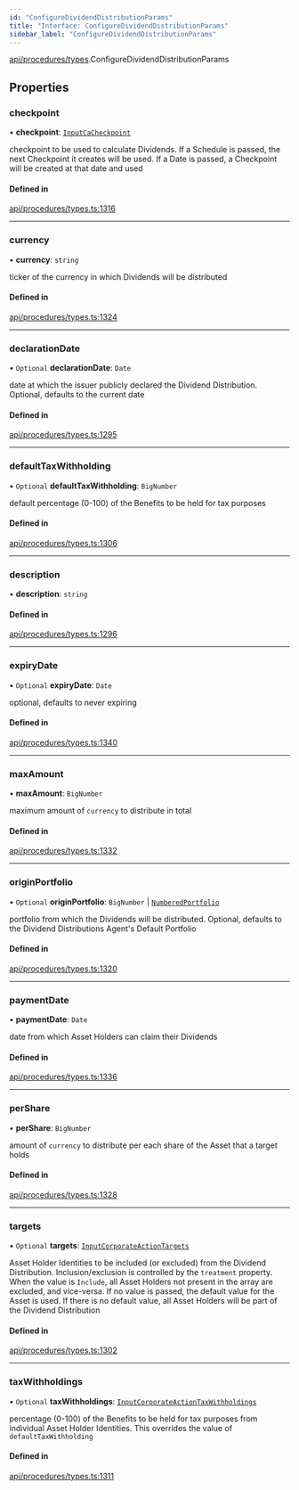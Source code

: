 ```yaml
---
id: "ConfigureDividendDistributionParams"
title: "Interface: ConfigureDividendDistributionParams"
sidebar_label: "ConfigureDividendDistributionParams"
---
```


[api/procedures/types](../../../../../modules/API/Procedures/Types/Types.md).ConfigureDividendDistributionParams

## Properties

### checkpoint

• **checkpoint**: [`InputCaCheckpoint`](../../../../../modules/API/Entities/Asset/Fungible/Checkpoints/Types/Types.md#inputcacheckpoint)

checkpoint to be used to calculate Dividends. If a Schedule is passed, the next Checkpoint it creates will be used.
  If a Date is passed, a Checkpoint will be created at that date and used

#### Defined in

[api/procedures/types.ts:1316](https://github.com/PolymeshAssociation/polymesh-sdk/blob/978e4ded6/src/api/procedures/types.ts#L1316)

___

### currency

• **currency**: `string`

ticker of the currency in which Dividends will be distributed

#### Defined in

[api/procedures/types.ts:1324](https://github.com/PolymeshAssociation/polymesh-sdk/blob/978e4ded6/src/api/procedures/types.ts#L1324)

___

### declarationDate

• `Optional` **declarationDate**: `Date`

date at which the issuer publicly declared the Dividend Distribution. Optional, defaults to the current date

#### Defined in

[api/procedures/types.ts:1295](https://github.com/PolymeshAssociation/polymesh-sdk/blob/978e4ded6/src/api/procedures/types.ts#L1295)

___

### defaultTaxWithholding

• `Optional` **defaultTaxWithholding**: `BigNumber`

default percentage (0-100) of the Benefits to be held for tax purposes

#### Defined in

[api/procedures/types.ts:1306](https://github.com/PolymeshAssociation/polymesh-sdk/blob/978e4ded6/src/api/procedures/types.ts#L1306)

___

### description

• **description**: `string`

#### Defined in

[api/procedures/types.ts:1296](https://github.com/PolymeshAssociation/polymesh-sdk/blob/978e4ded6/src/api/procedures/types.ts#L1296)

___

### expiryDate

• `Optional` **expiryDate**: `Date`

optional, defaults to never expiring

#### Defined in

[api/procedures/types.ts:1340](https://github.com/PolymeshAssociation/polymesh-sdk/blob/978e4ded6/src/api/procedures/types.ts#L1340)

___

### maxAmount

• **maxAmount**: `BigNumber`

maximum amount of `currency` to distribute in total

#### Defined in

[api/procedures/types.ts:1332](https://github.com/PolymeshAssociation/polymesh-sdk/blob/978e4ded6/src/api/procedures/types.ts#L1332)

___

### originPortfolio

• `Optional` **originPortfolio**: `BigNumber` \| [`NumberedPortfolio`](../../../../../classes/API/Entities/NumberedPortfolio/NumberedPortfolio.md)

portfolio from which the Dividends will be distributed. Optional, defaults to the Dividend Distributions Agent's Default Portfolio

#### Defined in

[api/procedures/types.ts:1320](https://github.com/PolymeshAssociation/polymesh-sdk/blob/978e4ded6/src/api/procedures/types.ts#L1320)

___

### paymentDate

• **paymentDate**: `Date`

date from which Asset Holders can claim their Dividends

#### Defined in

[api/procedures/types.ts:1336](https://github.com/PolymeshAssociation/polymesh-sdk/blob/978e4ded6/src/api/procedures/types.ts#L1336)

___

### perShare

• **perShare**: `BigNumber`

amount of `currency` to distribute per each share of the Asset that a target holds

#### Defined in

[api/procedures/types.ts:1328](https://github.com/PolymeshAssociation/polymesh-sdk/blob/978e4ded6/src/api/procedures/types.ts#L1328)

___

### targets

• `Optional` **targets**: [`InputCorporateActionTargets`](../../../../../modules/API/Procedures/Types/Types.md#inputcorporateactiontargets)

Asset Holder Identities to be included (or excluded) from the Dividend Distribution. Inclusion/exclusion is controlled by the `treatment`
  property. When the value is `Include`, all Asset Holders not present in the array are excluded, and vice-versa. If no value is passed,
  the default value for the Asset is used. If there is no default value, all Asset Holders will be part of the Dividend Distribution

#### Defined in

[api/procedures/types.ts:1302](https://github.com/PolymeshAssociation/polymesh-sdk/blob/978e4ded6/src/api/procedures/types.ts#L1302)

___

### taxWithholdings

• `Optional` **taxWithholdings**: [`InputCorporateActionTaxWithholdings`](../../../../../modules/API/Procedures/Types/Types.md#inputcorporateactiontaxwithholdings)

percentage (0-100) of the Benefits to be held for tax purposes from individual Asset Holder Identities.
  This overrides the value of `defaultTaxWithholding`

#### Defined in

[api/procedures/types.ts:1311](https://github.com/PolymeshAssociation/polymesh-sdk/blob/978e4ded6/src/api/procedures/types.ts#L1311)
